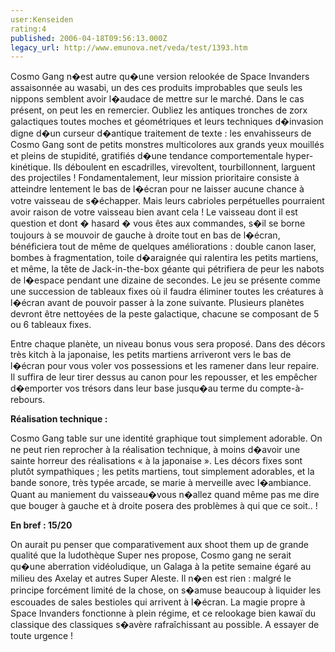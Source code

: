 ```yaml
---
user:Kenseiden
rating:4
published: 2006-04-18T09:56:13.000Z
legacy_url: http://www.emunova.net/veda/test/1393.htm
---
```

Cosmo Gang n�est autre qu�une version relookée de Space Invanders assaisonnée au wasabi, un des ces produits improbables que seuls les nippons semblent avoir l�audace de mettre sur le marché. Dans le cas présent, on peut les en remercier. Oubliez les antiques tronches de zorx galactiques toutes moches et géométriques et leurs techniques d�invasion digne d�un curseur d�antique traitement de texte : les envahisseurs de Cosmo Gang sont de petits monstres multicolores aux grands yeux mouillés et pleins de stupidité, gratifiés d�une tendance comportementale hyper-kinétique. Ils déboulent en escadrilles, virevoltent, tourbillonnent, larguent des projectiles ! Fondamentalement, leur mission prioritaire consiste à atteindre lentement le bas de l�écran pour ne laisser aucune chance à votre vaisseau de s�échapper. Mais leurs cabrioles perpétuelles pourraient avoir raison de votre vaisseau bien avant cela ! Le vaisseau dont il est question et dont � hasard � vous êtes aux commandes, s�il se borne toujours à se mouvoir de gauche à droite tout en bas de l�écran, bénéficiera tout de même de quelques améliorations : double canon laser, bombes à fragmentation, toile d�araignée qui ralentira les petits martiens, et même, la tête de Jack-in-the-box géante qui pétrifiera de peur les nabots de l�espace pendant une dizaine de secondes. Le jeu se présente comme une succession de tableaux fixes où il faudra éliminer toutes les créatures à l�écran avant de pouvoir passer à la zone suivante. Plusieurs planètes devront être nettoyées de la peste galactique, chacune se composant de 5 ou 6 tableaux fixes.   

  

Entre chaque planète, un niveau bonus vous sera proposé. Dans des décors très kitch à la japonaise, les petits martiens arriveront vers le bas de l�écran pour vous voler vos possessions et les ramener dans leur repaire. Il suffira de leur tirer dessus au canon pour les repousser, et les empêcher d�emporter vos trésors dans leur base jusqu�au terme du compte-à-rebours.  

  

**Réalisation technique :**   

Cosmo Gang table sur une identité graphique tout simplement adorable. On ne peut rien reprocher à la réalisation technique, à moins d�avoir une sainte horreur des réalisations « à la japonaise ». Les décors fixes sont plutôt sympathiques ; les petits martiens, tout simplement adorables, et la bande sonore, très typée arcade, se marie à merveille avec l�ambiance. Quant au maniement du vaisseau�vous n�allez quand même pas me dire que bouger à gauche et à droite posera des problèmes à qui que ce soit.. !  

  

**En bref : 15/20**   

On aurait pu penser que comparativement aux shoot them up de grande qualité que la ludothèque Super nes propose, Cosmo gang ne serait qu�une aberration vidéoludique, un Galaga à la petite semaine égaré au milieu des Axelay et autres Super Aleste. Il n�en est rien : malgré le principe forcément limité de la chose, on s�amuse beaucoup à liquider les escouades de sales bestioles qui arrivent à l�écran. La magie propre à Space Invanders fonctionne à plein régime, et ce relookage bien kawaï du classique des classiques s�avère rafraîchissant au possible. A essayer de toute urgence !